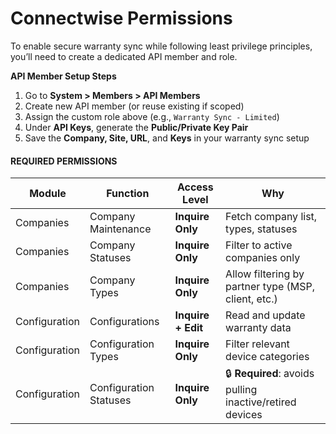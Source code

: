 # Connectwise Permissions

To enable secure warranty sync while following least privilege principles, you’ll need to create a dedicated API member and role.

**API Member Setup Steps**

1. Go to **System > Members > API Members**
2. Create new API member (or reuse existing if scoped)
3. Assign the custom role above (e.g., `Warranty Sync - Limited`)
4. Under **API Keys**, generate the **Public/Private Key Pair**
5. Save the **Company, Site, URL**, and **Keys** in your warranty sync setup

#### **REQUIRED PERMISSIONS**

| **Module**    | **Function**           | **Access Level**   | **Why**                                                  |
| ------------- | ---------------------- | ------------------ | -------------------------------------------------------- |
| Companies     | Company Maintenance    | **Inquire Only**   | Fetch company list, types, statuses                      |
| Companies     | Company Statuses       | **Inquire Only**   | Filter to active companies only                          |
| Companies     | Company Types          | **Inquire Only**   | Allow filtering by partner type (MSP, client, etc.)      |
| Configuration | Configurations         | **Inquire + Edit** | Read and update warranty data                            |
| Configuration | Configuration Types    | **Inquire Only**   | Filter relevant device categories                        |
| Configuration | Configuration Statuses | **Inquire Only**   | 🔒 **Required**: avoids pulling inactive/retired devices |
